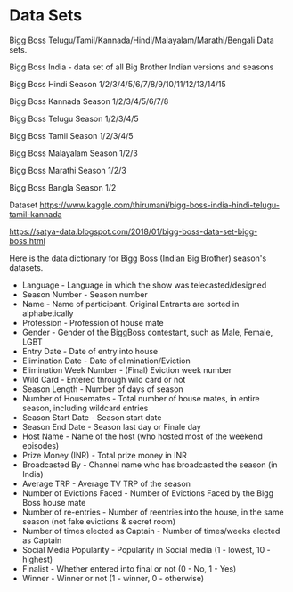 # Data Sets
Bigg Boss Telugu/Tamil/Kannada/Hindi/Malayalam/Marathi/Bengali Data sets.

Bigg Boss India - data set of all Big Brother Indian versions and seasons


Bigg Boss Hindi Season 1/2/3/4/5/6/7/8/9/10/11/12/13/14/15

Bigg Boss Kannada Season 1/2/3/4/5/6/7/8

Bigg Boss Telugu Season 1/2/3/4/5

Bigg Boss Tamil Season 1/2/3/4/5

Bigg Boss Malayalam Season 1/2/3

Bigg Boss Marathi Season 1/2/3

Bigg Boss Bangla Season 1/2


Dataset https://www.kaggle.com/thirumani/bigg-boss-india-hindi-telugu-tamil-kannada

https://satya-data.blogspot.com/2018/01/bigg-boss-data-set-bigg-boss.html

Here is the data dictionary for Bigg Boss (Indian Big Brother) season's datasets.


- Language - Language in which the show was telecasted/designed
- Season Number - Season number
- Name - Name of participant. Original Entrants are sorted in alphabetically
- Profession - Profession of house mate
- Gender - Gender of the BiggBoss contestant, such as Male, Female, LGBT
- Entry Date - Date of entry into house
- Elimination Date - Date of elimination/Eviction
- Elimination Week Number - (Final) Eviction week number
- Wild Card - Entered through wild card or not
- Season Length - Number of days of season
- Number of Housemates - Total number of house mates, in entire season, including wildcard entries
- Season Start Date - Season start date
- Season End Date - Season last day or Finale day
- Host Name - Name of the host (who hosted most of the weekend episodes)
- Prize Money (INR) - Total prize money in INR
- Broadcasted By - Channel name who has broadcasted the season (in India)
- Average TRP - Average TV TRP of the season
- Number of Evictions Faced - Number of Evictions Faced by the Bigg Boss house mate
- Number of re-entries - Number of reentries into the house, in the same season (not fake evictions & secret room)
- Number of times elected as Captain - Number of times/weeks elected as Captain
- Social Media Popularity - Popularity in Social media (1 - lowest, 10 - highest)
- Finalist - Whether entered into final or not (0 - No, 1 - Yes)
- Winner - Winner or not (1 - winner, 0 - otherwise)

